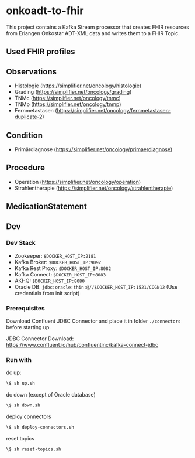 # onkoadt-to-fhir

This project contains a Kafka Stream processor that creates FHIR resources from Erlangen Onkostar ADT-XML data and writes them to a FHIR Topic.

## Used FHIR profiles

## Observations

* Histologie (<https://simplifier.net/oncology/histologie>)
* Grading (<https://simplifier.net/oncology/grading>)
* TNMc (<https://simplifier.net/oncology/tnmc>)
* TNMp (<https://simplifier.net/oncology/tnmp>)
* Fernmetastasen (<https://simplifier.net/oncology/fernmetastasen-duplicate-2>)

## Condition

* Primärdiagnose (<https://simplifier.net/oncology/primaerdiagnose>)

## Procedure

* Operation (<https://simplifier.net/oncology/operation>)
* Strahlentherapie (<https://simplifier.net/oncology/strahlentherapie>)

## MedicationStatement

## Dev

### Dev Stack

* Zookeeper: `$DOCKER_HOST_IP:2181`
* Kafka Broker: `$DOCKER_HOST_IP:9092`
* Kafka Rest Proxy: `$DOCKER_HOST_IP:8082`
* Kafka Connect: `$DOCKER_HOST_IP:8083`
* AKHQ: `$DOCKER_HOST_IP:8080`
* Oracle DB: `jdbc:oracle:thin:@//$DOCKER_HOST_IP:1521/COGN12` (Use credentials from init script)

### Prerequisites

Download Confluent JDBC Connector and place it in folder `./connectors` before starting up.

JDBC Connector Download: <https://www.confluent.io/hub/confluentinc/kafka-connect-jdbc>

### Run with

dc up:

```sh
\$ sh up.sh
```

dc down (except of Oracle database)

```sh
\$ sh down.sh
```

deploy connectors

```sh
\$ sh deploy-connectors.sh
```

reset topics

```sh
\$ sh reset-topics.sh
```
